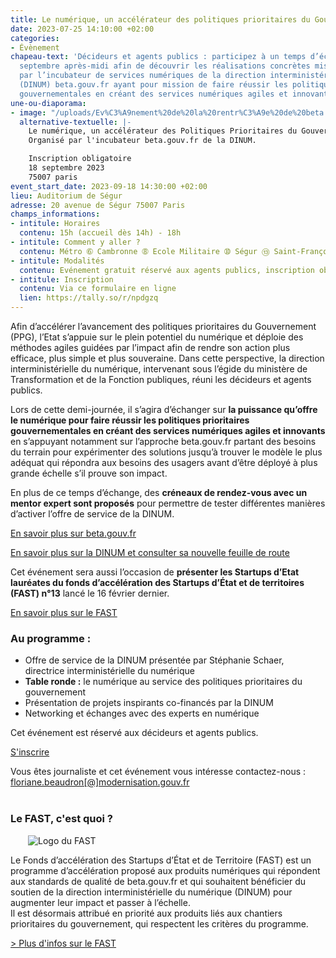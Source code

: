 ```yaml
---
title: Le numérique, un accélérateur des politiques prioritaires du Gouvernement
date: 2023-07-25 14:10:00 +02:00
categories:
- Évènement
chapeau-text: 'Décideurs et agents publics : participez à un temps d’échange le 18
  septembre après-midi afin de découvrir les réalisations concrètes mises en place
  par l’incubateur de services numériques de la direction interministérielle du numérique
  (DINUM) beta.gouv.fr ayant pour mission de faire réussir les politiques prioritaires
  gouvernementales en créant des services numériques agiles et innovants. '
une-ou-diaporama:
- image: "/uploads/Ev%C3%A9nement%20de%20la%20rentr%C3%A9e%20de%20beta.gouv.fr%20-%20Twitter%20Post%20(3).png"
  alternative-textuelle: |-
    Le numérique, un accélérateur des Politiques Prioritaires du Gouvernement.
    Organisé par l'incubateur beta.gouv.fr de la DINUM.

    Inscription obligatoire
    18 septembre 2023
    75007 paris
event_start_date: 2023-09-18 14:30:00 +02:00
lieu: Auditorium de Ségur
adresse: 20 avenue de Ségur 75007 Paris
champs_informations:
- intitule: Horaires
  contenu: 15h (accueil dès 14h) - 18h
- intitule: Comment y aller ?
  contenu: Métro ➅ Cambronne ➇ Ecole Militaire ➉ Ségur ⑬ Saint-François-Xavier
- intitule: Modalités
  contenu: Evénement gratuit réservé aux agents publics, inscription obligatoire
- intitule: Inscription
  contenu: Via ce formulaire en ligne
  lien: https://tally.so/r/npdgzq
---
```


Afin d’accélérer l’avancement des politiques prioritaires du Gouvernement (PPG), l’Etat s’appuie sur le plein potentiel du numérique et déploie des méthodes agiles guidées par l’impact afin de rendre son action plus efficace, plus simple et plus souveraine. Dans cette perspective, la direction interministérielle du numérique, intervenant sous l’égide du ministère de Transformation et de la Fonction publiques, réuni les décideurs et agents publics. 

Lors de cette demi-journée, il s’agira d’échanger sur **la puissance qu’offre le numérique pour faire réussir les politiques prioritaires gouvernementales en créant des services numériques agiles et innovants** en s’appuyant notamment sur l’approche beta.gouv.fr partant des besoins du terrain pour expérimenter des solutions jusqu’à trouver le modèle le plus adéquat qui répondra aux besoins des usagers avant d’être déployé à plus grande échelle s’il prouve son impact. 

En plus de ce temps d’échange, des **créneaux de rendez-vous avec un mentor expert sont proposés** pour permettre de tester différentes manières d’activer l’offre de service de la DINUM.


<div class="lien-important" style="margin-bottom:10px"> <p><a href="https://beta.gouv.fr/">En savoir plus sur beta.gouv.fr</a></p> </div>
 
<div class="lien-important" style="margin-bottom:10px"> <p><a href="https://www.numerique.gouv.fr/dinum/">En savoir plus sur la DINUM et consulter sa nouvelle feuille de route</a></p> </div>

Cet événement sera aussi l’occasion de **présenter les Startups d’Etat lauréates du fonds d’accélération des Startups d’État et de territoires (FAST) n°13** lancé le 16 février dernier.  

<div class="lien-important" style="margin-bottom:10px"> <p><a href="https://beta.gouv.fr/approche/fast">En savoir plus sur le FAST</a></p> </div>

### Au programme :
* Offre de service de la DINUM présentée par Stéphanie Schaer, directrice interministérielle du numérique
* **Table ronde :** le numérique au service des politiques prioritaires du gouvernement
* Présentation de projets inspirants co-financés par la DINUM
* Networking et échanges avec des experts en numérique

Cet événement est réservé aux décideurs et agents publics.

<div class="lien-important" style="margin-bottom:10px"> <p><a href="https://tally.so/r/npdgzq">S'inscrire</a></p> </div>

Vous êtes journaliste et cet événement vous intéresse contactez-nous : [floriane.beaudron[@]modernisation.gouv.fr](mailto:floriane.beaudron@modernisation.gouv.fr) 

<div class="encadre noir" style="margin-bottom:40px"><h3 style="margin-top: 40px;">Le FAST, c'est quoi ?</h3>
<figure class="image-left" style="width: 30%; margin-right: 1em; margin-left: 2em;"> 
<img src="/uploads/FAST-800x430.jpg" alt="Logo du FAST">
</figure><p>Le Fonds d’accélération des Startups d’État et de Territoire (FAST) est un programme d’accélération proposé aux produits numériques qui répondent aux standards de qualité de beta.gouv.fr et qui souhaitent bénéficier du soutien de la direction interministérielle du numérique (DINUM) pour augmenter leur impact et passer à l’échelle.
<br>
Il est désormais attribué en priorité aux produits liés aux chantiers prioritaires du gouvernement, qui respectent les critères du programme.</p>
<p><a href="https://beta.gouv.fr/approche/fast" title="Plus d'infos sur le FAST - Lien externe">> Plus d'infos sur le FAST</a></p>
</div>
